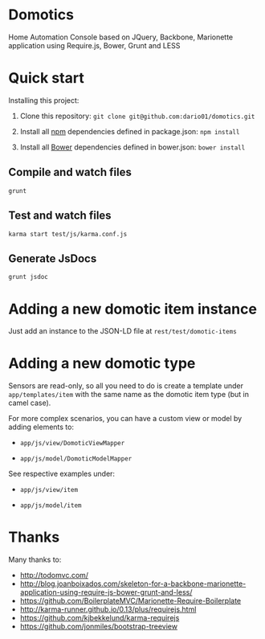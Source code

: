 Domotics
========

Home Automation Console based on JQuery, Backbone, Marionette application using Require.js, Bower, Grunt and LESS

# Quick start

Installing this project:

1. Clone this repository:
   `git clone git@github.com:dario01/domotics.git`

2. Install all [npm](https://www.npmjs.com) dependencies defined in package.json: 
   `npm install`

3. Install all [Bower](http://bower.io) dependencies defined in bower.json: 
   `bower install`

## Compile and watch files
   `grunt`
   
## Test and watch files
   `karma start test/js/karma.conf.js`

## Generate JsDocs
   `grunt jsdoc`


# Adding a new domotic item instance

Just add an instance to the JSON-LD file at `rest/test/domotic-items`

# Adding a new domotic type

Sensors are read-only, so all you need to do is create a template under `app/templates/item` with the same name as the domotic item type (but in camel case).

For more complex scenarios, you can have a custom view or model by adding elements to:

* `app/js/view/DomoticViewMapper`

* `app/js/model/DomoticModelMapper`

See respective examples under:

* `app/js/view/item`

* `app/js/model/item`

# Thanks

Many thanks to:

* <http://todomvc.com/>
* <http://blog.joanboixados.com/skeleton-for-a-backbone-marionette-application-using-require-js-bower-grunt-and-less/>
* <https://github.com/BoilerplateMVC/Marionette-Require-Boilerplate>
* <http://karma-runner.github.io/0.13/plus/requirejs.html>
* <https://github.com/kjbekkelund/karma-requirejs>
* <https://github.com/jonmiles/bootstrap-treeview>